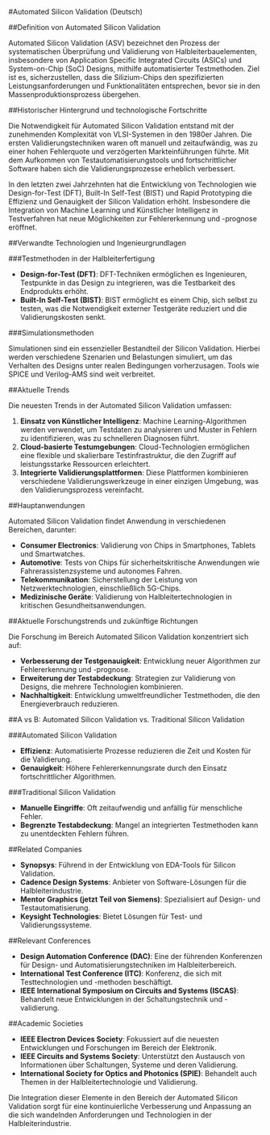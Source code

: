 #Automated Silicon Validation (Deutsch)

##Definition von Automated Silicon Validation

Automated Silicon Validation (ASV) bezeichnet den Prozess der systematischen Überprüfung und Validierung von Halbleiterbauelementen, insbesondere von Application Specific Integrated Circuits (ASICs) und System-on-Chip (SoC) Designs, mithilfe automatisierter Testmethoden. Ziel ist es, sicherzustellen, dass die Silizium-Chips den spezifizierten Leistungsanforderungen und Funktionalitäten entsprechen, bevor sie in den Massenproduktionsprozess übergehen.

##Historischer Hintergrund und technologische Fortschritte

Die Notwendigkeit für Automated Silicon Validation entstand mit der zunehmenden Komplexität von VLSI-Systemen in den 1980er Jahren. Die ersten Validierungstechniken waren oft manuell und zeitaufwändig, was zu einer hohen Fehlerquote und verzögerten Markteinführungen führte. Mit dem Aufkommen von Testautomatisierungstools und fortschrittlicher Software haben sich die Validierungsprozesse erheblich verbessert.

In den letzten zwei Jahrzehnten hat die Entwicklung von Technologien wie Design-for-Test (DFT), Built-In Self-Test (BIST) und Rapid Prototyping die Effizienz und Genauigkeit der Silicon Validation erhöht. Insbesondere die Integration von Machine Learning und Künstlicher Intelligenz in Testverfahren hat neue Möglichkeiten zur Fehlererkennung und -prognose eröffnet.

##Verwandte Technologien und Ingenieurgrundlagen

###Testmethoden in der Halbleiterfertigung

* **Design-for-Test (DFT)**: DFT-Techniken ermöglichen es Ingenieuren, Testpunkte in das Design zu integrieren, was die Testbarkeit des Endprodukts erhöht.
* **Built-In Self-Test (BIST)**: BIST ermöglicht es einem Chip, sich selbst zu testen, was die Notwendigkeit externer Testgeräte reduziert und die Validierungskosten senkt.

###Simulationsmethoden

Simulationen sind ein essenzieller Bestandteil der Silicon Validation. Hierbei werden verschiedene Szenarien und Belastungen simuliert, um das Verhalten des Designs unter realen Bedingungen vorherzusagen. Tools wie SPICE und Verilog-AMS sind weit verbreitet.

##Aktuelle Trends

Die neuesten Trends in der Automated Silicon Validation umfassen:

1. **Einsatz von Künstlicher Intelligenz**: Machine Learning-Algorithmen werden verwendet, um Testdaten zu analysieren und Muster in Fehlern zu identifizieren, was zu schnelleren Diagnosen führt.
2. **Cloud-basierte Testumgebungen**: Cloud-Technologien ermöglichen eine flexible und skalierbare Testinfrastruktur, die den Zugriff auf leistungsstarke Ressourcen erleichtert.
3. **Integrierte Validierungsplattformen**: Diese Plattformen kombinieren verschiedene Validierungswerkzeuge in einer einzigen Umgebung, was den Validierungsprozess vereinfacht.

##Hauptanwendungen

Automated Silicon Validation findet Anwendung in verschiedenen Bereichen, darunter:

- **Consumer Electronics**: Validierung von Chips in Smartphones, Tablets und Smartwatches.
- **Automotive**: Tests von Chips für sicherheitskritische Anwendungen wie Fahrerassistenzsysteme und autonomes Fahren.
- **Telekommunikation**: Sicherstellung der Leistung von Netzwerktechnologien, einschließlich 5G-Chips.
- **Medizinische Geräte**: Validierung von Halbleitertechnologien in kritischen Gesundheitsanwendungen.

##Aktuelle Forschungstrends und zukünftige Richtungen

Die Forschung im Bereich Automated Silicon Validation konzentriert sich auf:

- **Verbesserung der Testgenauigkeit**: Entwicklung neuer Algorithmen zur Fehlererkennung und -prognose.
- **Erweiterung der Testabdeckung**: Strategien zur Validierung von Designs, die mehrere Technologien kombinieren.
- **Nachhaltigkeit**: Entwicklung umweltfreundlicher Testmethoden, die den Energieverbrauch reduzieren.

##A vs B: Automated Silicon Validation vs. Traditional Silicon Validation

###Automated Silicon Validation

- **Effizienz**: Automatisierte Prozesse reduzieren die Zeit und Kosten für die Validierung.
- **Genauigkeit**: Höhere Fehlererkennungsrate durch den Einsatz fortschrittlicher Algorithmen.

###Traditional Silicon Validation

- **Manuelle Eingriffe**: Oft zeitaufwendig und anfällig für menschliche Fehler.
- **Begrenzte Testabdeckung**: Mangel an integrierten Testmethoden kann zu unentdeckten Fehlern führen.

##Related Companies

- **Synopsys**: Führend in der Entwicklung von EDA-Tools für Silicon Validation.
- **Cadence Design Systems**: Anbieter von Software-Lösungen für die Halbleiterindustrie.
- **Mentor Graphics (jetzt Teil von Siemens)**: Spezialisiert auf Design- und Testautomatisierung.
- **Keysight Technologies**: Bietet Lösungen für Test- und Validierungssysteme.

##Relevant Conferences

- **Design Automation Conference (DAC)**: Eine der führenden Konferenzen für Design- und Automatisierungstechniken im Halbleiterbereich.
- **International Test Conference (ITC)**: Konferenz, die sich mit Testtechnologien und -methoden beschäftigt.
- **IEEE International Symposium on Circuits and Systems (ISCAS)**: Behandelt neue Entwicklungen in der Schaltungstechnik und -validierung.

##Academic Societies

- **IEEE Electron Devices Society**: Fokussiert auf die neuesten Entwicklungen und Forschungen im Bereich der Elektronik.
- **IEEE Circuits and Systems Society**: Unterstützt den Austausch von Informationen über Schaltungen, Systeme und deren Validierung.
- **International Society for Optics and Photonics (SPIE)**: Behandelt auch Themen in der Halbleitertechnologie und Validierung.

Die Integration dieser Elemente in den Bereich der Automated Silicon Validation sorgt für eine kontinuierliche Verbesserung und Anpassung an die sich wandelnden Anforderungen und Technologien in der Halbleiterindustrie.